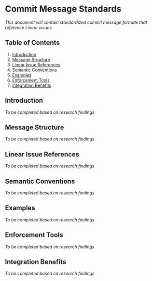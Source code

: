 # Commit Message Standards

*This document will contain standardized commit message formats that reference Linear issues.*

## Table of Contents

1. [Introduction](#introduction)
2. [Message Structure](#message-structure)
3. [Linear Issue References](#linear-issue-references)
4. [Semantic Conventions](#semantic-conventions)
5. [Examples](#examples)
6. [Enforcement Tools](#enforcement-tools)
7. [Integration Benefits](#integration-benefits)

## Introduction

*To be completed based on research findings*

## Message Structure

*To be completed based on research findings*

## Linear Issue References

*To be completed based on research findings*

## Semantic Conventions

*To be completed based on research findings*

## Examples

*To be completed based on research findings*

## Enforcement Tools

*To be completed based on research findings*

## Integration Benefits

*To be completed based on research findings*

